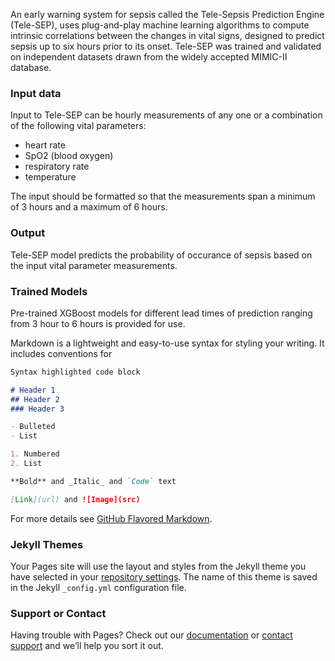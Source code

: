 An early warning system for sepsis called the Tele-Sepsis Prediction Engine (Tele-SEP), uses plug-and-play machine learning algorithms to compute intrinsic correlations between the changes in vital signs, designed to predict sepsis up to six hours prior to its onset. Tele-SEP was trained and validated on independent datasets drawn from the widely accepted MIMIC-II database.

### Input data
Input to Tele-SEP can be hourly measurements of any one or a combination of the following vital parameters:
- heart rate
- SpO2 (blood oxygen)
- respiratory rate
- temperature

The input should be formatted so that the measurements span a minimum of 3 hours and a maximum of 6 hours.

### Output
Tele-SEP model predicts the probability of occurance of sepsis based on the input vital parameter measurements.

### Trained Models
Pre-trained XGBoost models for different lead times of prediction ranging from 3 hour to 6 hours is provided for use.


Markdown is a lightweight and easy-to-use syntax for styling your writing. It includes conventions for

```markdown
Syntax highlighted code block

# Header 1
## Header 2
### Header 3

- Bulleted
- List

1. Numbered
2. List

**Bold** and _Italic_ and `Code` text

[Link](url) and ![Image](src)
```

For more details see [GitHub Flavored Markdown](https://guides.github.com/features/mastering-markdown/).

### Jekyll Themes

Your Pages site will use the layout and styles from the Jekyll theme you have selected in your [repository settings](https://github.com/pprahul/Tele-SEP/settings). The name of this theme is saved in the Jekyll `_config.yml` configuration file.

### Support or Contact

Having trouble with Pages? Check out our [documentation](https://docs.github.com/categories/github-pages-basics/) or [contact support](https://support.github.com/contact) and we’ll help you sort it out.
